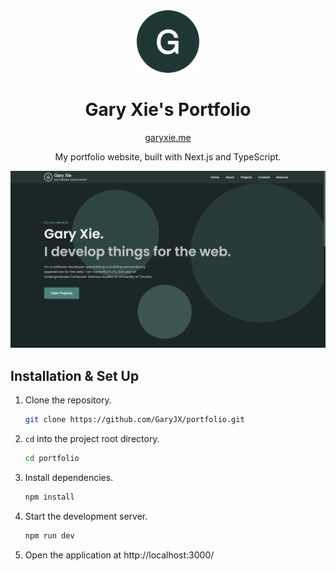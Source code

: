 <div align="center">
  <img src="public/logo.svg" width="100">
  <h1 align="center">Gary Xie's Portfolio</h1>
  <a href="https://garyxie.me">garyxie.me</a>
  <br>
  <p>
  My portfolio website, built with Next.js and TypeScript.
  </p>
  <img src="public/demo.png">
</div>

## Installation & Set Up

1. Clone the repository.
   ```sh
   git clone https://github.com/GaryJX/portfolio.git
   ```
2. `cd` into the project root directory.
   ```sh
   cd portfolio
   ```
3. Install dependencies.
   ```sh
   npm install
   ```
4. Start the development server.
   ```sh
   npm run dev
   ```
5. Open the application at http://localhost:3000/
